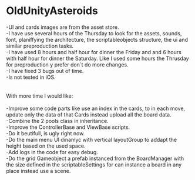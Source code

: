 # OldUnityAsteroids

-UI and cards images are from the asset store.<br>
-I have use several hours of the Thursday to look for the assets, sounds, font, planiffying the architecture, the scriptableobjects structure, the ui and similar preproduction tasks.<br>
-I have used 8 hours and half hour for dinner the Friday and and 6 hours with half hour for dinner the Saturday. Like I used some hours the Thrusday for preproduction y prefer don´t do more changes. <br>
-I have fixed 3 bugs out of time.<br>
-Is not tested in iOS.<br>
<br>
<br>
With more time I would like:<br>
<br>
-Improve some code parts like use an index in the cards, to in each move, update only the data of that Cards instead upload all the board data.<br>
-Combine the 2 pools class in inheritance.<br>
-Improve the ControllerBase and ViewBase scripts.<br>
-Do it beutifull, is ugly right now.<br>
-Do the main menu UI dinamyc with vertical layoutGroup to addapt the height based on the used space.<br>
-Add logs in the code for easy debug.<br>
-Do the grid Gameobject a prefab instanced from the BoardManager with the size defined in the scriptableSettings for can instance a board in any place instead use a scene.<br>
